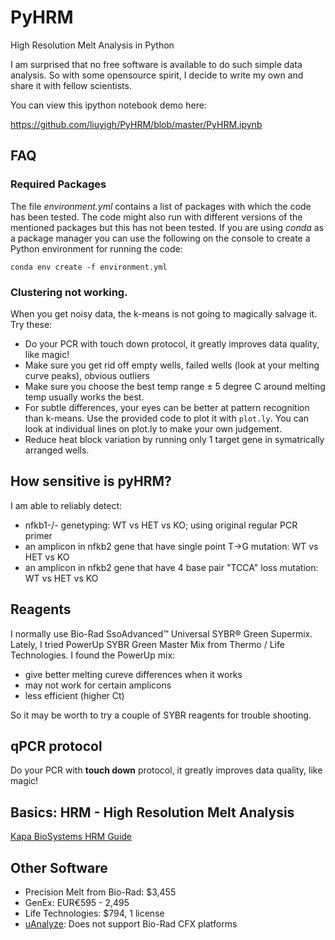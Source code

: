 # PyHRM
High Resolution Melt Analysis in Python

I am surprised that no free software is available to do such simple data analysis. So with some opensource spirit, I decide to write my own and share it with fellow scientists.

You can view this ipython notebook demo here:

https://github.com/liuyigh/PyHRM/blob/master/PyHRM.ipynb

## FAQ

### Required Packages

The file *environment.yml* contains a list of packages with which the code has been tested. The code might also run with different versions of the mentioned packages but this has not been tested. If you are using *conda* as a package manager you can use the following on the console to create a Python environment for running the code:

```
conda env create -f environment.yml
```

### Clustering not working.

When you get noisy data, the k-means is not going to magically salvage it. Try these:

* Do your PCR with touch down protocol, it greatly improves data quality, like magic!
* Make sure you get rid off empty wells, failed wells (look at your melting curve peaks), obvious outliers
* Make sure you choose the best temp range ± 5 degree C around melting temp usually works the best.
* For subtle differences, your eyes can be better at pattern recognition than k-means. Use the provided code to plot it with `plot.ly`. You can look at individual lines on plot.ly to make your own judgement.
* Reduce heat block variation by running only 1 target gene in symatrically arranged wells.

## How sensitive is pyHRM?

I am able to reliably detect:
* nfkb1-/- genetyping: WT vs HET vs KO; using original regular PCR primer
* an amplicon in nfkb2 gene that have single point T->G mutation: WT vs HET vs KO
* an amplicon in nfkb2 gene that have 4 base pair "TCCA" loss mutation: WT vs HET vs KO

## Reagents

I normally use Bio-Rad SsoAdvanced™ Universal SYBR® Green Supermix. Lately, I tried PowerUp SYBR Green Master Mix from Thermo / Life Technologies. I found the PowerUp mix:

* give better melting cureve differences when it works
* may not work for certain amplicons
* less efficient (higher Ct)

So it may be worth to try a couple of SYBR reagents for trouble shooting.

## qPCR protocol

Do your PCR with **touch down** protocol, it greatly improves data quality, like magic!

## Basics: HRM - High Resolution Melt Analysis

[Kapa BioSystems HRM Guide](http://www.kapabiosystems.com/document/introduction-high-resolution-melt-analysis-guide/)

## Other Software

* Precision Melt from Bio-Rad: $3,455
* GenEx: EUR€595 - 2,495
* Life Technologies: $794, 1 license
* [uAnalyze](https://dna.utah.edu/uv/uanalyze.html): Does not support Bio-Rad CFX platforms
